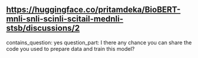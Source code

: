 ## https://huggingface.co/pritamdeka/BioBERT-mnli-snli-scinli-scitail-mednli-stsb/discussions/2

contains_question: yes
question_part: I there any chance you can share the code you used to prepare data and train this model?